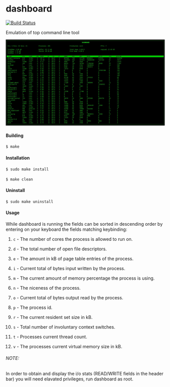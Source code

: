 dashboard
=========

[![Build Status](https://travis-ci.org/tijko/dashboard.svg?branch=master)](https://travis-ci.org/tijko/dashboard)

Emulation of top command line tool

![ScreenShot](/screenshots/dashboard.jpg)

#### Building

    $ make

#### Installation

    $ sudo make install

    $ make clean

#### Uninstall

    $ sudo make uninstall

#### Usage

While dashboard is running the fields can be sorted in descending order by 
entering on your keyboard the fields matching keybinding:

1.  `c` - The number of cores the process is allowed to run on.

2.  `d` - The total number of open file descriptors.

3.  `e` - The amount in kB of page table entries of the process.

4.  `i` - Current total of bytes input written by the process.

5.  `m` - The current amount of memory percentage the process is using.

6.  `n` - The niceness of the process.

7.  `o` - Current total of bytes output read by the process.

8.  `p` - The process id.

9.  `r` - The current resident set size in kB.

10. `s` - Total number of involuntary context switches.

11. `t` - Processes current thread count.

12. `v` - The processes current virtual memory size in kB. 



###### NOTE:  

In order to obtain and display the i/o stats (READ/WRITE fields in the header 
bar) you will need elavated privileges, run dashboard as root.
